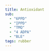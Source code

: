 ```yaml
---
title: Antioxidant
sub:
  - "6PPD"
  - "IPPD"
  - "TMQ"
  - "4 ADPA"
  - "BLE"
tags: rubber
---
```

